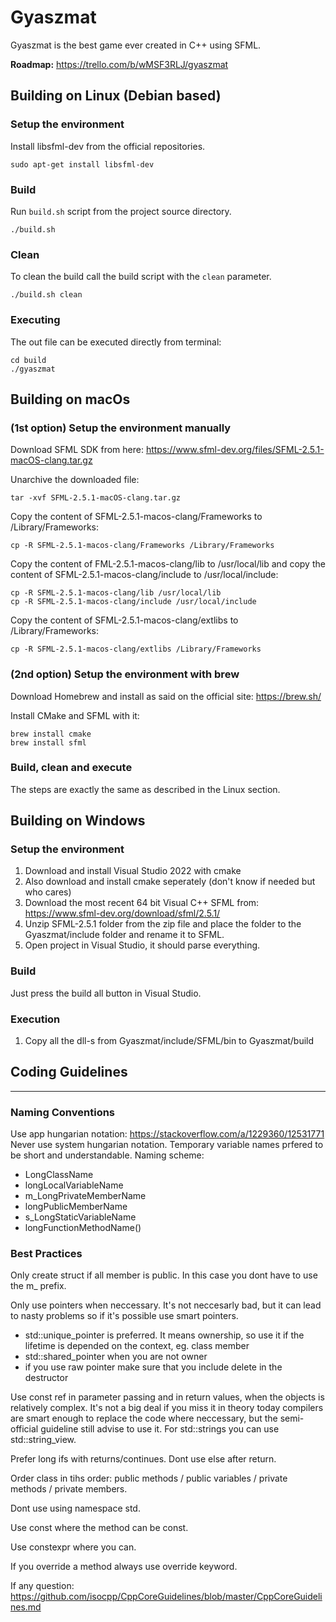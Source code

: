 # Gyaszmat
Gyaszmat is the best game ever created in C++ using SFML.


**Roadmap:** https://trello.com/b/wMSF3RLJ/gyaszmat

## Building on Linux (Debian based)

### Setup the environment
Install libsfml-dev from the official repositories.

```
sudo apt-get install libsfml-dev
```
### Build
Run `build.sh` script from the project source directory.
```
./build.sh
```

### Clean
To clean the build call the build script with the `clean` parameter.
```
./build.sh clean
```

### Executing
The out file can be executed directly from terminal:
```
cd build
./gyaszmat
```

## Building on macOs

### (1st option) Setup the environment manually

Download SFML SDK from here:
https://www.sfml-dev.org/files/SFML-2.5.1-macOS-clang.tar.gz

Unarchive the downloaded file:
```
tar -xvf SFML-2.5.1-macOS-clang.tar.gz
```

Copy the content of SFML-2.5.1-macos-clang/Frameworks to /Library/Frameworks:
```
cp -R SFML-2.5.1-macos-clang/Frameworks /Library/Frameworks
```

Copy the content of FML-2.5.1-macos-clang/lib to /usr/local/lib and copy the content of SFML-2.5.1-macos-clang/include to /usr/local/include:
```
cp -R SFML-2.5.1-macos-clang/lib /usr/local/lib
cp -R SFML-2.5.1-macos-clang/include /usr/local/include
```

Copy the content of SFML-2.5.1-macos-clang/extlibs to /Library/Frameworks:
```
cp -R SFML-2.5.1-macos-clang/extlibs /Library/Frameworks
```

### (2nd option) Setup the environment with brew

Download Homebrew and install as said on the official site: https://brew.sh/

Install CMake and SFML with it:
```
brew install cmake
brew install sfml
```

### Build, clean and execute
The steps are exactly the same as described in the Linux section.

## Building on Windows

### Setup the environment
1. Download and install Visual Studio 2022 with cmake
2. Also download and install cmake seperately (don't know if needed but who cares)
3. Download the most recent 64 bit Visual C++ SFML from: https://www.sfml-dev.org/download/sfml/2.5.1/
4. Unzip SFML-2.5.1 folder from the zip file and place the folder to the Gyaszmat/include folder and rename it to SFML.
5. Open project in Visual Studio, it should parse everything.

### Build
Just press the build all button in Visual Studio.

### Execution
1. Copy all the dll-s from Gyaszmat/include/SFML/bin to Gyaszmat/build

## Coding Guidelines
-----------------------------

### Naming Conventions
Use app hungarian notation: https://stackoverflow.com/a/1229360/12531771
Never use system hungarian notation.
Temporary variable names prfered to be short and understandable.
Naming scheme:
 - LongClassName
 - longLocalVariableName
 - m_LongPrivateMemberName
 - longPublicMemberName
 - s_LongStaticVariableName
 - longFunctionMethodName()

### Best Practices
Only create struct if all member is public. In this case you dont have to use the m_ prefix.

Only use pointers when neccessary. It's not neccesarly bad, but it can lead to nasty problems so if it's possible use smart pointers.
 - std::unique_pointer is preferred. It means ownership, so use it if the lifetime is depended on the context, eg. class member
 - std::shared_pointer when you are not owner
 - if you use raw pointer make sure that you include delete in the destructor

Use const ref in parameter passing and in return values, when the objects is relatively complex. It's not a big deal if you miss it in theory today compilers are smart enough to replace the code where neccessary, but the semi-official guideline still advise to use it. For std::strings you can use std::string_view.

Prefer long ifs with returns/continues. Dont use else after return.

Order class in tihs order: public methods / public variables / private methods / private members.

Dont use using namespace std.

Use const where the method can be const.

Use constexpr where you can.

If you override a method always use override keyword.

If any question: https://github.com/isocpp/CppCoreGuidelines/blob/master/CppCoreGuidelines.md


